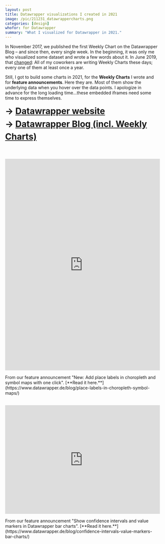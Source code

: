 ```yaml
---
layout: post
title: Datawrapper visualizations I created in 2021
image: /pic/211231_datawrappercharts.png
categories: [design]
whofor: for Datawrapper
summary: "What I visualized for Datawrapper in 2021."
---
```


In November 2017, we published the first Weekly Chart on the Datawrapper Blog – and since then, every single week. In the beginning, it was only me who visualized some dataset and wrote a few words about it. In June 2019, that [changed](https://www.datawrapper.de/blog/weekly-chart-why-you-will-hear-more-from-other-datawrapper-employees/): All of my coworkers are writing Weekly Charts these days; every one of them at least once a year. 

Still, I got to build some charts in 2021, for the **Weekly Charts** I wrote and for **feature announcements**. Here they are. Most of them show the underlying data when you hover over the data points. I apologize in advance for the long loading time...these embedded iframes need some time to express themselves.

<h1 style="margin-top:3px; line-height: 2.6rem;">
&rarr; <a href="https://www.datawrapper.de/">Datawrapper website</a><br>
&rarr; <a href="https://www.datawrapper.de/blog/">Datawrapper Blog (incl. Weekly Charts)</a></h1><br>


<p>
<iframe title="Share of the population aged 75 or older, by local government areas, 2019 estimates." aria-label="Map" id="datawrapper-chart-KlN3C" src="https://datawrapper.dwcdn.net/KlN3C/2/" scrolling="no" frameborder="0" style="width: 0; min-width: 100% !important; border: none;" height="687"></iframe><script type="text/javascript">!function(){"use strict";window.addEventListener("message",(function(e){if(void 0!==e.data["datawrapper-height"]){var t=document.querySelectorAll("iframe");for(var a in e.data["datawrapper-height"])for(var r=0;r<t.length;r++){if(t[r].contentWindow===e.source)t[r].style.height=e.data["datawrapper-height"][a]+"px"}}}))}();
</script>
</p>
From our feature announcement "New: Add place labels in choropleth and symbol maps with one click". [**Read it here.**](https://www.datawrapper.de/blog/place-labels-in-choropleth-symbol-maps/)
<br><br>
<p>
<iframe title="How many grams of CO2 do different energy sources emit in producing one kWh?  " aria-label="Bar Chart" id="datawrapper-chart-mkM5B" src="https://datawrapper.dwcdn.net/mkM5B/3/" scrolling="no" frameborder="0" style="width: 0; min-width: 100% !important; border: none;" height="353"></iframe><script type="text/javascript">!function(){"use strict";window.addEventListener("message",(function(e){if(void 0!==e.data["datawrapper-height"]){var t=document.querySelectorAll("iframe");for(var a in e.data["datawrapper-height"])for(var r=0;r<t.length;r++){if(t[r].contentWindow===e.source)t[r].style.height=e.data["datawrapper-height"][a]+"px"}}}))}();
</script>
</p>
From our feature announcement "Show confidence intervals and value markers in Datawrapper bar charts". [**Read it here.**](https://www.datawrapper.de/blog/confidence-intervals-value-markers-bar-charts/)

